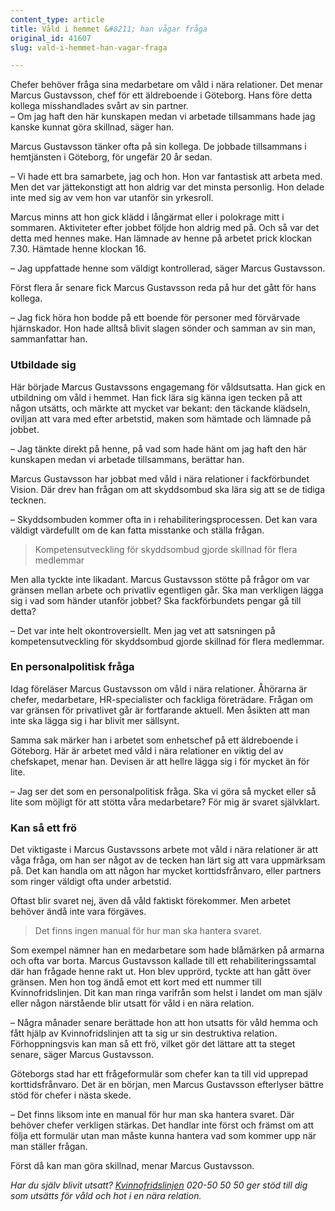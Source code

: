 ```yaml
---
content_type: article
title: Våld i hemmet &#8211; han vågar fråga
original_id: 41607
slug: vald-i-hemmet-han-vagar-fraga

---
```


Chefer behöver fråga sina medarbetare om våld i nära relationer. Det menar Marcus Gustavsson, chef för ett äldreboende i Göteborg. Hans före detta kollega misshandlades svårt av sin partner.  
– Om jag haft den här kunskapen medan vi arbetade tillsammans hade jag kanske kunnat göra skillnad, säger han.

Marcus Gustavsson tänker ofta på sin kollega. De jobbade tillsammans i hemtjänsten i Göteborg, för ungefär 20 år sedan.

– Vi hade ett bra samarbete, jag och hon. Hon var fantastisk att arbeta med. Men det var jättekonstigt att hon aldrig var det minsta personlig. Hon delade inte med sig av vem hon var utanför sin yrkesroll.

Marcus minns att hon gick klädd i långärmat eller i polokrage mitt i sommaren. Aktiviteter efter jobbet följde hon aldrig med på. Och så var det detta med hennes make. Han lämnade av henne på arbetet prick klockan 7.30. Hämtade henne klockan 16.

– Jag uppfattade henne som väldigt kontrollerad, säger Marcus Gustavsson.

Först flera år senare fick Marcus Gustavsson reda på hur det gått för hans kollega.

– Jag fick höra hon bodde på ett boende för personer med förvärvade hjärnskador. Hon hade alltså blivit slagen sönder och samman av sin man, sammanfattar han.

### Utbildade sig

Här började Marcus Gustavssons engagemang för våldsutsatta. Han gick en utbildning om våld i hemmet. Han fick lära sig känna igen tecken på att någon utsätts, och märkte att mycket var bekant: den täckande klädseln, oviljan att vara med efter arbetstid, maken som hämtade och lämnade på jobbet.

– Jag tänkte direkt på henne, på vad som hade hänt om jag haft den här kunskapen medan vi arbetade tillsammans, berättar han.

Marcus Gustavsson har jobbat med våld i nära relationer i fackförbundet Vision. Där drev han frågan om att skyddsombud ska lära sig att se de tidiga tecknen.

– Skyddsombuden kommer ofta in i rehabiliteringsprocessen. Det kan vara väldigt värdefullt om de kan fatta misstanke och ställa frågan.

> Kompetensutveckling för skyddsombud gjorde skillnad för flera medlemmar

Men alla tyckte inte likadant. Marcus Gustavsson stötte på frågor om var gränsen mellan arbete och privatliv egentligen går. Ska man verkligen lägga sig i vad som händer utanför jobbet? Ska fackförbundets pengar gå till detta?

– Det var inte helt okontroversiellt. Men jag vet att satsningen på kompetensutveckling för skyddsombud gjorde skillnad för flera medlemmar.

### En personalpolitisk fråga

Idag föreläser Marcus Gustavsson om våld i nära relationer. Åhörarna är chefer, medarbetare, HR-specialister och fackliga företrädare. Frågan om var gränsen för privatlivet går är fortfarande aktuell. Men åsikten att man inte ska lägga sig i har blivit mer sällsynt.

Samma sak märker han i arbetet som enhetschef på ett äldreboende i Göteborg. Här är arbetet med våld i nära relationer en viktig del av chefskapet, menar han. Devisen är att hellre lägga sig i för mycket än för lite.

– Jag ser det som en personalpolitisk fråga. Ska vi göra så mycket eller så lite som möjligt för att stötta våra medarbetare? För mig är svaret självklart.

### Kan så ett frö

Det viktigaste i Marcus Gustavssons arbete mot våld i nära relationer är att våga fråga, om han ser något av de tecken han lärt sig att vara uppmärksam på. Det kan handla om att någon har mycket korttidsfrånvaro, eller partners som ringer väldigt ofta under arbetstid.

Oftast blir svaret nej, även då våld faktiskt förekommer. Men arbetet behöver ändå inte vara förgäves.

> Det finns ingen manual för hur man ska hantera svaret.

Som exempel nämner han en medarbetare som hade blåmärken på armarna och ofta var borta. Marcus Gustavsson kallade till ett rehabiliteringssamtal där han frågade henne rakt ut. Hon blev upprörd, tyckte att han gått över gränsen. Men hon tog ändå emot ett kort med ett nummer till Kvinnofridslinjen. Dit kan man ringa varifrån som helst i landet om man själv eller någon närstående blir utsatt för våld i en nära relation.

– Några månader senare berättade hon att hon utsatts för våld hemma och fått hjälp av Kvinnofridslinjen att ta sig ur sin destruktiva relation. Förhoppningsvis kan man så ett frö, vilket gör det lättare att ta steget senare, säger Marcus Gustavsson.

Göteborgs stad har ett frågeformulär som chefer kan ta till vid upprepad korttidsfrånvaro. Det är en början, men Marcus Gustavsson efterlyser bättre stöd för chefer i nästa skede.

– Det finns liksom inte en manual för hur man ska hantera svaret. Där behöver chefer verkligen stärkas. Det handlar inte först och främst om att följa ett formulär utan man måste kunna hantera vad som kommer upp när man ställer frågan.

Först då kan man göra skillnad, menar Marcus Gustavsson.

_Har du själv blivit utsatt? [Kvinnofridslinjen](https://kvinnofridslinjen.se/sv/) 020-50 50 50 ger stöd till dig som utsätts för våld och hot i en nära relation._

